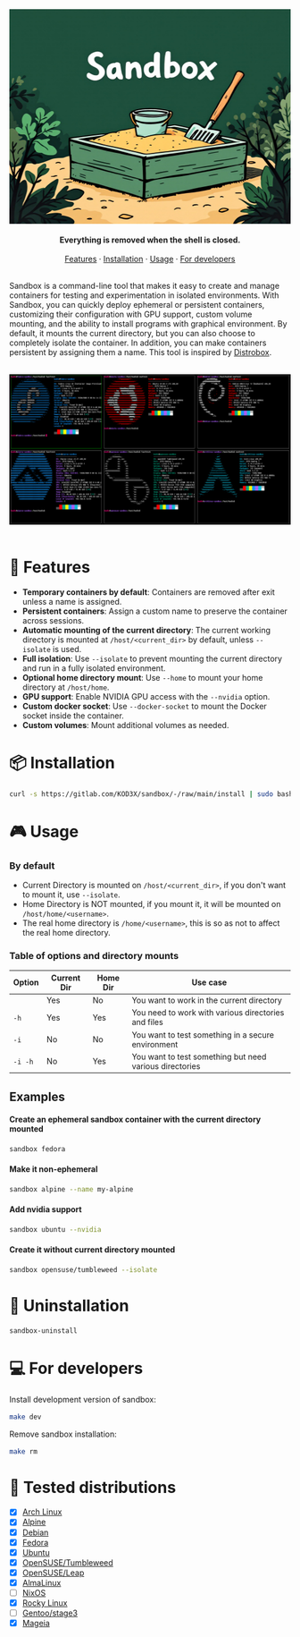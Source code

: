 <div align="center">
    <img src="assets/logo.jpg" width="512" height="384" />
    <br>
    <br>
    <strong>Everything is removed when the shell is closed.</strong>
</div>

<br>

<div align="center">
    <a href="#-features">Features</a> · <a href="#-installation">Installation</a> · <a href="#-usage">Usage</a> · <a href="#-for-developers">For developers</a>
</div>

<br>

<p>
    Sandbox is a command-line tool that makes it easy to create and manage containers for testing and experimentation in isolated environments. With Sandbox, you can quickly deploy ephemeral or persistent containers, customizing their configuration with GPU support, custom volume mounting, and the ability to install programs with graphical environment. By default, it mounts the current directory, but you can also choose to completely isolate the container. In addition, you can make containers persistent by assigning them a name. This tool is inspired by <a href="https://distrobox.it">Distrobox</a>.
</p>

<br>

<div align="center">
    <img src="assets/demo.png"  />
</div>

<br>

# 🧩 Features

- **Temporary containers by default**: Containers are removed after exit unless a name is assigned.
- **Persistent containers**: Assign a custom name to preserve the container across sessions.
- **Automatic mounting of the current directory**: The current working directory is mounted at `/host/<current_dir>` by default, unless `--isolate` is used.
- **Full isolation**: Use `--isolate` to prevent mounting the current directory and run in a fully isolated environment.
- **Optional home directory mount**: Use `--home` to mount your home directory at `/host/home`.
- **GPU support**: Enable NVIDIA GPU access with the `--nvidia` option.
- **Custom docker socket**: Use `--docker-socket` to mount the Docker socket inside the container.
- **Custom volumes**: Mount additional volumes as needed.

# 📦 Installation

```bash
curl -s https://gitlab.com/KOD3X/sandbox/-/raw/main/install | sudo bash
```

# 🎮 Usage

### By default

- Current Directory is mounted on `/host/<current_dir>`, if you don't want to mount it, use `--isolate`.
- Home Directory is NOT mounted, if you mount it, it will be mounted on `/host/home/<username>`.
- The real home directory is `/home/<username>`, this is so as not to affect the real home directory.

### Table of options and directory mounts

| Option   | Current Dir | Home Dir | Use case                                                |
| -------- | ----------- | -------- | ------------------------------------------------------- |
|          | Yes         | No       | You want to work in the current directory               |
| `-h`     | Yes         | Yes      | You need to work with various directories and files     |
| `-i`     | No          | No       | You want to test something in a secure environment      |
| `-i -h ` | No          | Yes      | You want to test something but need various directories |

## Examples

#### Create an ephemeral sandbox container with the current directory mounted

```bash
sandbox fedora
```

#### Make it non-ephemeral

```bash
sandbox alpine --name my-alpine
```

#### Add nvidia support

```bash
sandbox ubuntu --nvidia
```

#### Create it without current directory mounted

```bash
sandbox opensuse/tumbleweed --isolate
```

# 🧹 Uninstallation

```bash
sandbox-uninstall
```

# 💻 For developers

Install development version of sandbox:

```bash
make dev
```

Remove sandbox installation:

```bash
make rm
```

# 🐧 Tested distributions

- [x] [Arch Linux](https://hub.docker.com/_/archlinux/tags)
- [x] [Alpine](https://hub.docker.com/_/alpine/tags)
- [x] [Debian](https://hub.docker.com/_/debian/tags)
- [x] [Fedora](https://hub.docker.com/_/fedora/tags)
- [x] [Ubuntu](https://hub.docker.com/_/ubuntu/tags)
- [x] [OpenSUSE/Tumbleweed](https://hub.docker.com/r/opensuse/tumbleweed/tags)
- [x] [OpenSUSE/Leap](https://hub.docker.com/r/opensuse/leap/tags)
- [x] [AlmaLinux](https://hub.docker.com/_/almalinux)
- [ ] [NixOS](https://hub.docker.com/r/nixos/nix/tags)
- [x] [Rocky Linux](https://hub.docker.com/_/rockylinux/tags)
- [ ] [Gentoo/stage3](https://hub.docker.com/r/gentoo/stage3/tags)
- [x] [Mageia](https://hub.docker.com/_/mageia/tags)
